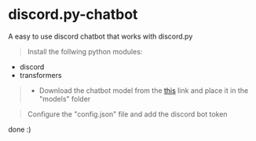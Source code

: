 # discord.py-chatbot
A easy to use discord chatbot that works with discord.py

> Install the follwing python modules:
* discord
* transformers



>*  Download the chatbot model from the [this](https://huggingface.co/facebook/blenderbot_small-90M) link and place it in the "models" folder

> Configure the "config.json" file and add the discord bot token

done :)
